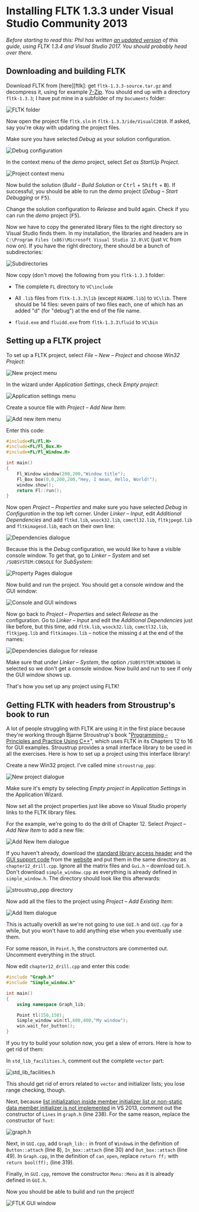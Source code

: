 # Installing FLTK 1.3.3 under Visual Studio Community 2013

*Before starting to read this: Phil has written [an updated version][post-phil]
of this guide, using FLTK 1.3.4 and Visual Studio 2017. You should probably
head over there.*

[post-phil]: https://bumpyroadtocode.com/2017/08/29/how-to-install

## Downloading and building FLTK

Download FLTK from [here][ftlk]: get `fltk-1.3.3-source.tar.gz` and decompress
it, using for example [7-Zip][7zip]. You should end up with a directory
`fltk-1.3.3`; I have put mine in a subfolder of my `Documents` folder:

[fltk]: http://www.fltk.org/software.php
[7zip]: http://www.7-zip.org

![FLTK folder](images/2014-12-25-01.png)

Now open the project file `fltk.sln` in `fltk-1.3.3/ide/VisualC2010`. If asked,
say you're okay with updating the project files.

Make sure you have selected *Debug* as your solution configuration.

![Debug configuration](images/2014-12-25-02.png)

In the context menu of the *demo* project, select *Set as StartUp Project*.

![Project context menu](images/2014-12-25-03.png)

Now build the solution (*Build* – *Build Solution* or <kbd>Ctrl</kbd> +
<kbd>Shift</kbd> + <kbd>B</kbd>). If successful, you should be able to run the
*demo* project (*Debug* – *Start Debugging* or <kbd>F5</kbd>).

Change the solution configuration to *Release* and build again. Check if you
can run the *demo* project (<kbd>F5</kbd>).

Now we have to copy the generated library files to the right directory so
Visual Studio finds them. In my installation, the libraries and headers are in
`C:\Program Files (x86)\Microsoft Visual Studio 12.0\VC` (just `VC` from now
on). If you have the right directory, there should be a bunch of
subdirectories:

![Subdirectories](images/2014-12-25-04.png)

Now copy (don't move) the following from you `fltk-1.3.3` folder:

- The complete `FL` directory to `VC\include`

- All `.lib` files from `fltk-1.3.3\lib` (except `README.lib`) to `VC\lib`.
  There should be 14 files: seven pairs of two files each, one of which has an
  added "d" (for "debug") at the end of the file name.

- `fluid.exe` and `fluidd.exe` from `fltk-1.3.3\fluid` to `VC\bin`

## Setting up a FLTK project

To set up a FLTK project, select *File* – *New* – *Project* and choose *Win32
Project*:

![New project menu](images/2014-12-25-05.png)

In the wizard under *Application Settings*, check *Empty project*:

![Application settings menu](images/2014-12-25-06.png)

Create a source file with *Project* – *Add New Item*:

![Add new item menu](images/2014-12-25-07.png)

Enter this code:

```cpp
#include<FL/Fl.H>
#include<FL/Fl_Box.H>
#include<FL/Fl_Window.H>

int main()
{
    Fl_Window window(200,200,"Window title");
    Fl_Box box(0,0,200,200,"Hey, I mean, Hello, World!");
    window.show();
    return Fl::run();
}
```

Now open *Project* – *Properties* and make sure you have selected *Debug* in
*Configuration* in the top left corner. Under *Linker* – *Input*, edit
*Additional Dependencies* and add `fltkd.lib`, `wsock32.lib`, `comctl32.lib`,
`fltkjpegd.lib` and `fltkimagesd.lib`, each on their own line:

![Dependencies dialogue](images/2014-12-25-08.png)

Because this is the *Debug* configuration, we would like to have a visible
console window. To get that, go to *Linker* – *System* and set
`/SUBSYSTEM:CONSOLE` for *SubSystem*:

![Property Pages dialogue](images/2014-12-25-09.png)

Now build and run the project. You should get a console window and the GUI
window:

![Console and GUI windows](images/2014-12-25-10.png)

Now go back to *Project* – *Properties* and select *Release* as the
configuration. Go to *Linker* – *Input* and edit the *Additional Dependencies*
just like before, but this time, add `fltk.lib`, `wsock32.lib`, `comctl32.lib`,
`fltkjpeg.lib` and `fltkimages.lib` – notice the missing `d` at the end of the
names:

![Dependencies dialogue for release](images/2014-12-25-11.png)

Make sure that under *Linker* – *System*, the option `/SUBSYSTEM:WINDOWS` is
selected so we don't get a console window. Now build and run to see if only the
GUI window shows up.

That's how you set up any project using FLTK!

## Getting FLTK with headers from Stroustrup's book to run

A lot of people struggling with FLTK are using it in the first place because
they're working through Bjarne Stroustrup's book "[Programming – Principles and
Practice Using C++][ppp]", which uses FLTK in its Chapters 12 to 16 for GUI
examples. Stroustrup provides a small interface library to be used in all the
exercises. Here is how to set up a project using this interface library!

[ppp]: http://www.stroustrup.com/Programming/

Create a new Win32 project. I've called mine `stroustrup_ppp`:

![New project dialogue](images/2014-12-25-12.png)

Make sure it's empty by selecting *Empty project* in *Application Settings* in
the Application Wizard.

Now set all the project properties just like above so Visual Studio properly
links to the FLTK library files.

For the example, we're going to do the drill of Chapter 12. Select *Project* –
*Add New Item* to add a new file:

![Add New Item dialogue](images/2014-12-25-13.png)

If you haven't already, download the [standard library access header][header]
and the [GUI support code][guisupport] from the [website][ppp] and put them in
the same directory as `chapter12_drill.cpp`. Ignore all the matrix files and
`Gui.h` – download `GUI.h`. Don't download `simple_window.cpp` as everything is
already defined in `simple_window.h`. The directory should look like this
afterwards:

[header]: http://www.stroustrup.com/Programming/PPP2code/std_lib_facilities.h
[guisupport]: http://www.stroustrup.com/Programming/PPP2code/

![stroustrup_ppp directory](images/2014-12-25-14.png)

Now add all the files to the project using *Project* – *Add Existing Item*:

![Add Item dialogue](images/2014-12-25-15.png)

This is actually overkill as we're not going to use `GUI.h` and `GUI.cpp` for a
while, but you won't have to add anything else when you eventually use them.

For some reason, in `Point.h`, the constructors are commented out. Uncomment
everything in the struct.

Now edit `chapter12_drill.cpp` and enter this code:

```cpp
#include "Graph.h"
#include "Simple_window.h"

int main()
{
    using namespace Graph_lib;

    Point tl(150,150);
    Simple_window win(tl,600,400,"My window");
    win.wait_for_button();
}
```

If you try to build your solution now, you get a slew of errors. Here is how to
get rid of them:

In `std_lib_facilities.h`, comment out the complete `vector` part:

![std_lib_facilities.h](images/2014-12-25-16.png)

This should get rid of errors related to `vector` and initializer lists; you
lose range checking, though.

Next, because [list initialization inside member initializer list or non-static
data member initializer is not implemented][msdn] in VS 2013, comment out the
constructor of `Lines` in `graph.h` (line 238). For the same reason, replace
the constructor of `Text`:

[msdn]: http://msdn.microsoft.com/en-us/library/dn793970.aspx

![graph.h](images/2014-12-25-17.png)

Next, in `GUI.cpp`, add `Graph_lib::` in front of `Window&` in the definition
of `Button::attach` (line 8), `In_box::attach` (line 30) and `Out_box::attach`
(line 49). In `Graph.cpp`, in the definition of `can_open`, replace `return
ff;` with `return bool(ff);` (line 319).

Finally, in `GUI.cpp`, remove the constructor `Menu::Menu` as it is already
defined in `GUI.h`.

Now you should be able to build and run the project!

![FTLK GUI window](images/2014-12-25-18.png)
